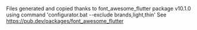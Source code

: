 Files generated and copied thanks to font_awesome_flutter package v10.1.0
using command 'configurator.bat --exclude brands,light,thin'
See https://pub.dev/packages/font_awesome_flutter